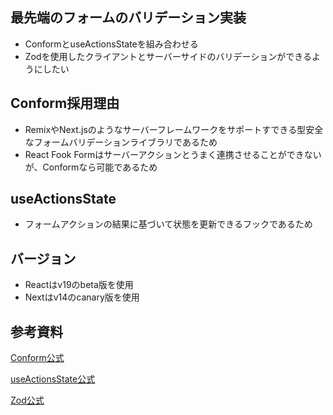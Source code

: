 ## 最先端のフォームのバリデーション実装
- ConformとuseActionsStateを組み合わせる
- Zodを使用したクライアントとサーバーサイドのバリデーションができるようにしたい

## Conform採用理由
- RemixやNext.jsのようなサーバーフレームワークをサポートすできる型安全なフォームバリデーションライブラリであるため
- React Fook Formはサーバーアクションとうまく連携させることができないが、Conformなら可能であるため

## useActionsState
- フォームアクションの結果に基づいて状態を更新できるフックであるため

## バージョン
- Reactはv19のbeta版を使用
- Nextはv14のcanary版を使用

## 参考資料
[Conform公式](https://conform.guide/) 

[useActionsState公式](https://react.dev/reference/react/useActionState#noun-labs-1201738-(2))

[Zod公式](https://zod.dev/)
